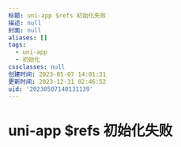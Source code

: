 ```yaml
---
标题: uni-app $refs 初始化失败
描述: null
封面: null
aliases: []
tags:
  - uni-app
  - 初始化
cssclasses: null
创建时间: 2023-05-07 14:01:31
更新时间: 2023-12-31 02:46:52
uid: '20230507140131139'
---
```


# uni-app $refs 初始化失败


